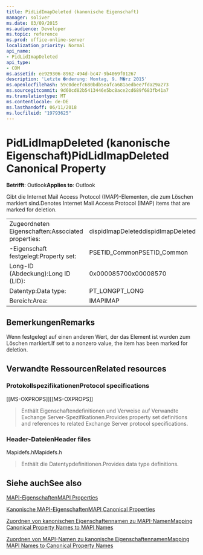 ```yaml
---
title: PidLidImapDeleted (kanonische Eigenschaft)
manager: soliver
ms.date: 03/09/2015
ms.audience: Developer
ms.topic: reference
ms.prod: office-online-server
localization_priority: Normal
api_name:
- PidLidImapDeleted
api_type:
- COM
ms.assetid: ee929306-8962-494d-bc47-9b4069f01267
description: 'Letzte �nderung: Montag, 9. M�rz 2015'
ms.openlocfilehash: 59c0deefc680bdb5eafca681aedbee7fda29a273
ms.sourcegitcommit: 9d60cd82b5413446e5bc8ace2cd689f683fb41a7
ms.translationtype: MT
ms.contentlocale: de-DE
ms.lasthandoff: 06/11/2018
ms.locfileid: "19793625"
---
```

# <a name="pidlidimapdeleted-canonical-property"></a><span data-ttu-id="17b92-103">PidLidImapDeleted (kanonische Eigenschaft)</span><span class="sxs-lookup"><span data-stu-id="17b92-103">PidLidImapDeleted Canonical Property</span></span>

  
  
<span data-ttu-id="17b92-104">**Betrifft**: Outlook</span><span class="sxs-lookup"><span data-stu-id="17b92-104">**Applies to**: Outlook</span></span> 
  
<span data-ttu-id="17b92-105">Gibt die Internet Mail Access Protocol (IMAP)-Elementen, die zum Löschen markiert sind.</span><span class="sxs-lookup"><span data-stu-id="17b92-105">Denotes Internet Mail Access Protocol (IMAP) items that are marked for deletion.</span></span>
  
|||
|:-----|:-----|
|<span data-ttu-id="17b92-106">Zugeordneten Eigenschaften:</span><span class="sxs-lookup"><span data-stu-id="17b92-106">Associated properties:</span></span>  <br/> |<span data-ttu-id="17b92-107">dispidImapDeleted</span><span class="sxs-lookup"><span data-stu-id="17b92-107">dispidImapDeleted</span></span>  <br/> |
|<span data-ttu-id="17b92-108">-Eigenschaft festgelegt:</span><span class="sxs-lookup"><span data-stu-id="17b92-108">Property set:</span></span>  <br/> |<span data-ttu-id="17b92-109">PSETID_Common</span><span class="sxs-lookup"><span data-stu-id="17b92-109">PSETID_Common</span></span>  <br/> |
|<span data-ttu-id="17b92-110">Long-ID (Abdeckung):</span><span class="sxs-lookup"><span data-stu-id="17b92-110">Long ID (LID):</span></span>  <br/> |<span data-ttu-id="17b92-111">0x00008570</span><span class="sxs-lookup"><span data-stu-id="17b92-111">0x00008570</span></span>  <br/> |
|<span data-ttu-id="17b92-112">Datentyp:</span><span class="sxs-lookup"><span data-stu-id="17b92-112">Data type:</span></span>  <br/> |<span data-ttu-id="17b92-113">PT_LONG</span><span class="sxs-lookup"><span data-stu-id="17b92-113">PT_LONG</span></span>  <br/> |
|<span data-ttu-id="17b92-114">Bereich:</span><span class="sxs-lookup"><span data-stu-id="17b92-114">Area:</span></span>  <br/> |<span data-ttu-id="17b92-115">IMAP</span><span class="sxs-lookup"><span data-stu-id="17b92-115">IMAP</span></span>  <br/> |
   
## <a name="remarks"></a><span data-ttu-id="17b92-116">Bemerkungen</span><span class="sxs-lookup"><span data-stu-id="17b92-116">Remarks</span></span>

<span data-ttu-id="17b92-117">Wenn festgelegt auf einen anderen Wert, der das Element ist wurden zum Löschen markiert.</span><span class="sxs-lookup"><span data-stu-id="17b92-117">If set to a nonzero value, the item has been marked for deletion.</span></span>
  
## <a name="related-resources"></a><span data-ttu-id="17b92-118">Verwandte Ressourcen</span><span class="sxs-lookup"><span data-stu-id="17b92-118">Related resources</span></span>

### <a name="protocol-specifications"></a><span data-ttu-id="17b92-119">Protokollspezifikationen</span><span class="sxs-lookup"><span data-stu-id="17b92-119">Protocol specifications</span></span>

<span data-ttu-id="17b92-120">[[MS-OXPROPS]]</span><span class="sxs-lookup"><span data-stu-id="17b92-120">[[MS-OXPROPS]]</span></span> 
  
> <span data-ttu-id="17b92-121">Enthält Eigenschaftendefinitionen und Verweise auf Verwandte Exchange Server-Spezifikationen.</span><span class="sxs-lookup"><span data-stu-id="17b92-121">Provides property set definitions and references to related Exchange Server protocol specifications.</span></span>
    
### <a name="header-files"></a><span data-ttu-id="17b92-122">Header-Dateien</span><span class="sxs-lookup"><span data-stu-id="17b92-122">Header files</span></span>

<span data-ttu-id="17b92-123">Mapidefs.h</span><span class="sxs-lookup"><span data-stu-id="17b92-123">Mapidefs.h</span></span>
  
> <span data-ttu-id="17b92-124">Enthält die Datentypdefinitionen.</span><span class="sxs-lookup"><span data-stu-id="17b92-124">Provides data type definitions.</span></span>
    
## <a name="see-also"></a><span data-ttu-id="17b92-125">Siehe auch</span><span class="sxs-lookup"><span data-stu-id="17b92-125">See also</span></span>



[<span data-ttu-id="17b92-126">MAPI-Eigenschaften</span><span class="sxs-lookup"><span data-stu-id="17b92-126">MAPI Properties</span></span>](mapi-properties.md)
  
[<span data-ttu-id="17b92-127">Kanonische MAPI-Eigenschaften</span><span class="sxs-lookup"><span data-stu-id="17b92-127">MAPI Canonical Properties</span></span>](mapi-canonical-properties.md)
  
[<span data-ttu-id="17b92-128">Zuordnen von kanonischen Eigenschaftennamen zu MAPI-Namen</span><span class="sxs-lookup"><span data-stu-id="17b92-128">Mapping Canonical Property Names to MAPI Names</span></span>](mapping-canonical-property-names-to-mapi-names.md)
  
[<span data-ttu-id="17b92-129">Zuordnen von MAPI-Namen zu kanonische Eigenschaftennamen</span><span class="sxs-lookup"><span data-stu-id="17b92-129">Mapping MAPI Names to Canonical Property Names</span></span>](mapping-mapi-names-to-canonical-property-names.md)

